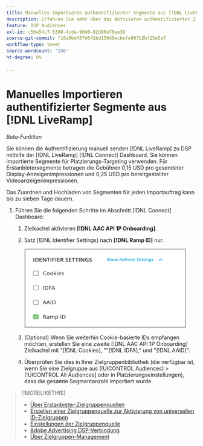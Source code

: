 ```yaml
---
title: Manuelles Importieren authentifizierter Segmente aus [!DNL LiveRamp]
description: Erfahren Sie mehr über das Aktivieren authentifizierter Zielgruppen durch [!DNL LiveRamp].
feature: DSP Audiences
exl-id: c56a54c7-5300-4cda-96d0-82d86e76ee39
source-git-commit: f10a0bd487d641bd150d9ecbefe907b2bf25e5a7
workflow-type: tm+mt
source-wordcount: '156'
ht-degree: 0%

---
```


# Manuelles Importieren authentifizierter Segmente aus [!DNL LiveRamp]

*Beta-Funktion*

Sie können die Authentifizierung manuell senden [!DNL LiveRamp] zu DSP mithilfe der [!DNL LiveRamp] [!DNL Connect] Dashboard. Sie können importierte Segmente für Platzierungs-Targeting verwenden. Für Erstanbietersegmente betragen die Gebühren 0,15 USD pro gesendeter Display-Anzeigenimpressionen und 0,25 USD pro bereitgestellter Videoanzeigenimpressionen.

Das Zuordnen und Hochladen von Segmenten für jeden Importauftrag kann bis zu sieben Tage dauern.

<!--Is this first step relevant for this process?

1. For measurement using [[!DNL Adobe] [!DNL Analytics for Advertising]](/help/integrations/analytics/overview.md):

   1. Complete all [prerequisites for implementing [!DNL Analytics for Advertising]](/help/integrations/analytics/prerequisites.md) and make sure that the [AMO ID and EF ID](/help/integrations/analytics/ids.md) are being populated in your tracking URLs.
   
   1. [Maybe just add a param to existing tag] Deploy a second JavaScript tag for [!DNL RampIDs] on your webpages to match onsite events to ad impressions. Contact your Adobe Account Team to get the tag and instructions for where to implement it.

 -->

1. Führen Sie die folgenden Schritte im Abschnitt [!DNL Connect] Dashboard:

   1. Zielkachel aktivieren **[!DNL AAC API 1P Onboarding]**.

   1. Satz [!DNL Identifier Settings] nach **[!DNL Ramp ID]** nur.

      ![Identifizierungseinstellungen](/help/dsp/assets/liveramp-tile-settings.png)

   1. (Optional) Wenn Sie weiterhin Cookie-basierte IDs empfangen möchten, erstellen Sie eine zweite [!DNL AAC API 1P Onboarding] Zielkachel mit &quot;[!DNL Cookies], &quot;&quot;[!DNL IDFA],&quot; und &quot;[!DNL AAID]&quot;.

   1. Überprüfen Sie dies in Ihrer Zielgruppenbibliothek (die verfügbar ist, wenn Sie eine Zielgruppe aus [!UICONTROL Audiences] > [!UICONTROL All Audiences] oder in Platzierungseinstellungen), dass die gesamte Segmentanzahl importiert wurde.

>[!MORELIKETHIS]
>
>* [Über Erstanbieter-Zielgruppenquellen](source-about.md)
>* [Erstellen einer Zielgruppenquelle zur Aktivierung von universellen ID-Zielgruppen](source-create.md)
>* [Einstellungen der Zielgruppenquelle](source-settings.md)
>* [Adobe Advertising DSP-Verbindung](https://experienceleague.adobe.com/docs/experience-platform/destinations/catalog/advertising/adobe-advertising-cloud-connection.html)
>* [Über Zielgruppen-Management](/help/dsp/audiences/audience-about.md)
